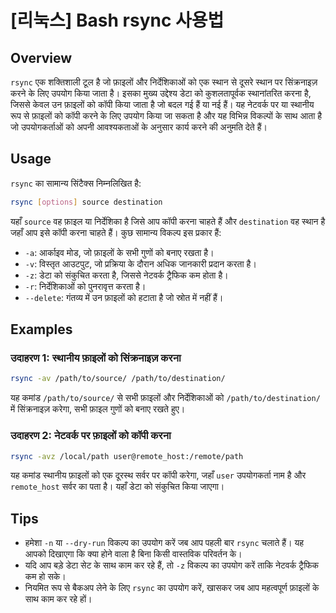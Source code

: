 # [리눅스] Bash rsync 사용법

## Overview
`rsync` एक शक्तिशाली टूल है जो फ़ाइलों और निर्देशिकाओं को एक स्थान से दूसरे स्थान पर सिंक्रनाइज़ करने के लिए उपयोग किया जाता है। इसका मुख्य उद्देश्य डेटा को कुशलतापूर्वक स्थानांतरित करना है, जिससे केवल उन फ़ाइलों को कॉपी किया जाता है जो बदल गई हैं या नई हैं। यह नेटवर्क पर या स्थानीय रूप से फ़ाइलों को कॉपी करने के लिए उपयोग किया जा सकता है और यह विभिन्न विकल्पों के साथ आता है जो उपयोगकर्ताओं को अपनी आवश्यकताओं के अनुसार कार्य करने की अनुमति देते हैं।

## Usage
`rsync` का सामान्य सिंटैक्स निम्नलिखित है:

```bash
rsync [options] source destination
```

यहाँ `source` वह फ़ाइल या निर्देशिका है जिसे आप कॉपी करना चाहते हैं और `destination` वह स्थान है जहाँ आप इसे कॉपी करना चाहते हैं। कुछ सामान्य विकल्प इस प्रकार हैं:

- `-a`: आर्काइव मोड, जो फ़ाइलों के सभी गुणों को बनाए रखता है।
- `-v`: विस्तृत आउटपुट, जो प्रक्रिया के दौरान अधिक जानकारी प्रदान करता है।
- `-z`: डेटा को संकुचित करता है, जिससे नेटवर्क ट्रैफिक कम होता है।
- `-r`: निर्देशिकाओं को पुनरावृत्त करता है।
- `--delete`: गंतव्य में उन फ़ाइलों को हटाता है जो स्रोत में नहीं हैं।

## Examples
### उदाहरण 1: स्थानीय फ़ाइलों को सिंक्रनाइज़ करना

```bash
rsync -av /path/to/source/ /path/to/destination/
```
यह कमांड `/path/to/source/` से सभी फ़ाइलों और निर्देशिकाओं को `/path/to/destination/` में सिंक्रनाइज़ करेगा, सभी फ़ाइल गुणों को बनाए रखते हुए।

### उदाहरण 2: नेटवर्क पर फ़ाइलों को कॉपी करना

```bash
rsync -avz /local/path user@remote_host:/remote/path
```
यह कमांड स्थानीय फ़ाइलों को एक दूरस्थ सर्वर पर कॉपी करेगा, जहाँ `user` उपयोगकर्ता नाम है और `remote_host` सर्वर का पता है। यहाँ डेटा को संकुचित किया जाएगा।

## Tips
- हमेशा `-n` या `--dry-run` विकल्प का उपयोग करें जब आप पहली बार `rsync` चलाते हैं। यह आपको दिखाएगा कि क्या होने वाला है बिना किसी वास्तविक परिवर्तन के।
- यदि आप बड़े डेटा सेट के साथ काम कर रहे हैं, तो `-z` विकल्प का उपयोग करें ताकि नेटवर्क ट्रैफिक कम हो सके।
- नियमित रूप से बैकअप लेने के लिए `rsync` का उपयोग करें, खासकर जब आप महत्वपूर्ण फ़ाइलों के साथ काम कर रहे हों।